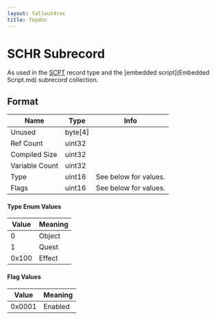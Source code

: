 ```yaml
---
layout: fallout4rec
title: fopdoc
---
```

SCHR Subrecord
==========

As used in the [SCPT](../SCPT.md) record type and the [embedded script](Embedded Script.md) subrecord collection.

## Format

Name | Type | Info
-----|------|-----
Unused | byte[4] | 
Ref Count | uint32 |
Compiled Size | uint32 |
Variable Count | uint32 |
Type | uint16 | See below for values.
Flags | uint16 | See below for values.
 
#### Type Enum Values

Value | Meaning
------|--------
0 | Object
1 | Quest
0x100 | Effect

#### Flag Values

Value | Meaning
------|--------
0x0001 | Enabled
